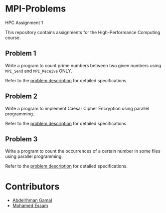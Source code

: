 # MPI-Problems
HPC Assignment 1

This repository contains assignments for the High-Performance Computing course.

## Problem 1
Write a program to count prime numbers between two given numbers using `MPI_Send` and `MPI_Receive` ONLY.

Refer to the [problem description](./Problem-Descriptions/problem1.md) for detailed specifications.

## Problem 2
Write a program to implement Caesar Cipher Encryption using parallel programming.

Refer to the [problem description](./Problem-Descriptions/problem2.md) for detailed specifications.


## Problem 3
Write a program to count the occurrences of a certain number in some files using parallel programming.

Refer to the [problem description](./Problem-Descriptions/problem3.md) for detailed specifications.


# Contributors

* [Abdelrhman Gamal](https://github.com/Gamal72)
* [Mohamed Essam](https://github.com/MohamedEssam71)
